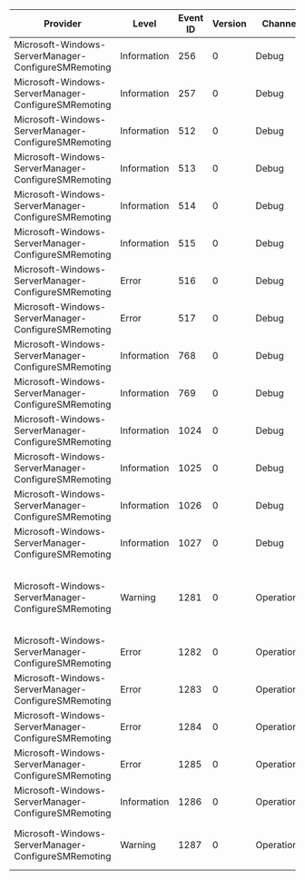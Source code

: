 Provider                                             |  Level        |  Event ID  |  Version  |  Channel      |  Task                               |  Opcode  |  Keyword  |  Message
-----------------------------------------------------|---------------|------------|-----------|---------------|-------------------------------------|----------|-----------|------------------------------------------------------------------------------------------------------------------------------------------------------------------------------------------------------------------------------------------------
Microsoft-Windows-ServerManager-ConfigureSMRemoting  |  Information  |  256       |  0        |  Debug        |  Configure-SMRemoting.exe -GET      |          |           |  Configure-SMRemoting.exe -GET begins
Microsoft-Windows-ServerManager-ConfigureSMRemoting  |  Information  |  257       |  0        |  Debug        |  Configure-SMRemoting.exe -GET      |          |           |  Configure-SMRemoting.exe -GET ends
Microsoft-Windows-ServerManager-ConfigureSMRemoting  |  Information  |  512       |  0        |  Debug        |  Configure-SMRemoting.exe -ENABLE   |          |           |  Configure-SMRemoting.exe -ENABLE begins
Microsoft-Windows-ServerManager-ConfigureSMRemoting  |  Information  |  513       |  0        |  Debug        |  Configure-SMRemoting.exe -ENABLE   |          |           |  Configure-SMRemoting.exe -ENABLE ends
Microsoft-Windows-ServerManager-ConfigureSMRemoting  |  Information  |  514       |  0        |  Debug        |  Configure-SMRemoting.exe -ENABLE   |          |           |  Configure-SMRemoting.exe -ENABLE invokes PowerShell.exe Enable-PSRemoting
Microsoft-Windows-ServerManager-ConfigureSMRemoting  |  Information  |  515       |  0        |  Debug        |  Configure-SMRemoting.exe -ENABLE   |          |           |  Configure-SMRemoting.exe -ENABLE completes PowerShell.exe Enable-PSRemoting
Microsoft-Windows-ServerManager-ConfigureSMRemoting  |  Error        |  516       |  0        |  Debug        |  Configure-SMRemoting.exe -ENABLE   |          |           |  Configure-SMRemoting.exe -ENABLE Enable-PSRemoting reported error {ErrorCode}
Microsoft-Windows-ServerManager-ConfigureSMRemoting  |  Error        |  517       |  0        |  Debug        |  Configure-SMRemoting.exe -ENABLE   |          |           |  Configure-SMRemoting.exe -ENABLE Enable-PSRemoting execution failed with errorcode {ErrorCode}
Microsoft-Windows-ServerManager-ConfigureSMRemoting  |  Information  |  768       |  0        |  Debug        |  Configure-SMRemoting.exe -DISABLE  |          |           |  Configure-SMRemoting.exe -DISABLE begins
Microsoft-Windows-ServerManager-ConfigureSMRemoting  |  Information  |  769       |  0        |  Debug        |  Configure-SMRemoting.exe -DISABLE  |          |           |  Configure-SMRemoting.exe -DISABLE ends
Microsoft-Windows-ServerManager-ConfigureSMRemoting  |  Information  |  1024      |  0        |  Debug        |                                     |          |           |  Configure-SMRemoting.exe writes to STDOUT: {ptzMessage}
Microsoft-Windows-ServerManager-ConfigureSMRemoting  |  Information  |  1025      |  0        |  Debug        |                                     |          |           |  Configure-SMRemoting.exe writes to STDERR: {ptzMessage}
Microsoft-Windows-ServerManager-ConfigureSMRemoting  |  Information  |  1026      |  0        |  Debug        |                                     |          |           |  WinRM API invoked: action {Action} parameters {Parameters}
Microsoft-Windows-ServerManager-ConfigureSMRemoting  |  Information  |  1027      |  0        |  Debug        |                                     |          |           |  WinRM API return: action {Action} parameters {Parameters} ErrorCode {ErrorCode} result {Result}
Microsoft-Windows-ServerManager-ConfigureSMRemoting  |  Warning      |  1281      |  0        |  Operational  |                                     |          |           |  The testability key HKLM\\SOFTWARE\\Microsoft\\ServerManager\\Testability is present. This registry key is for debugging purposes only and can override the normal behavior of Configure-SMRemoting.exe. It is recommended to delete this key.
Microsoft-Windows-ServerManager-ConfigureSMRemoting  |  Error        |  1282      |  0        |  Operational  |                                     |          |           |  Configure-SMRemoting.exe failed due to an internal error. Error: {ptzMessage}
Microsoft-Windows-ServerManager-ConfigureSMRemoting  |  Error        |  1283      |  0        |  Operational  |  Configure-SMRemoting.exe -ENABLE   |          |           |  Configure-SMRemoting.exe -ENABLE failed to enable the WinRM service. Error: {ptzMessage}
Microsoft-Windows-ServerManager-ConfigureSMRemoting  |  Error        |  1284      |  0        |  Operational  |  Configure-SMRemoting.exe -ENABLE   |          |           |  Configure-SMRemoting.exe -ENABLE failed to enable remoting. Error: {ptzMessage}
Microsoft-Windows-ServerManager-ConfigureSMRemoting  |  Error        |  1285      |  0        |  Operational  |  Configure-SMRemoting.exe -DISABLE  |          |           |  Configure-SMRemoting.exe -DISABLE failed to disable remoting. Error: {ptzMessage}
Microsoft-Windows-ServerManager-ConfigureSMRemoting  |  Information  |  1286      |  0        |  Operational  |  Configure-SMRemoting.exe -ENABLE   |          |           |  Configure-SMRemoting.exe -ENABLE generated this message while enabling PowerShell remoting: {ptzMessage}
Microsoft-Windows-ServerManager-ConfigureSMRemoting  |  Warning      |  1287      |  0        |  Operational  |  Configure-SMRemoting.exe -ENABLE   |          |           |  Configure-SMRemoting.exe -ENABLE enabled remoting; but generated this error message while attempting to enable PowerShell remoting: {ptzMessage}